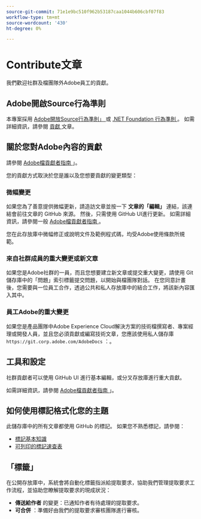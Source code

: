 ```yaml
---
source-git-commit: 71e1e9bc510f962b53187caa1044b606cbf07f83
workflow-type: tm+mt
source-wordcount: '430'
ht-degree: 0%

---
```

# Contribute文章

我們歡迎社群及檔團隊外Adobe員工的貢獻。

## Adobe開啟Source行為準則

本專案採用 [ Adobe開放Source行為準則」 ](code-of-conduct.md) 或 [ .NET Foundation 行為準則 ](https://dotnetfoundation.org/code-of-conduct) 。 如需詳細資訊，請參閱 [ 貢獻 ](contributing.md) 文章。

## 關於您對Adobe內容的貢獻

請參閱 [ Adobe檔貢獻者指南 ](https://docs.adobe.com/content/help/zh-Hant/contributor/contributor-guide/introduction.html) 」。

您的貢獻方式取決於您是誰以及您想要貢獻的變更類型：

### 微幅變更

如果您為了善意提供微幅更新，請造訪文章並按一下 **文章的「編輯」** 連結，該連結會前往文章的 GitHub 來源。 然後，只需使用 GitHub UI進行更新。 如需詳細資訊，請參閱一般 [ Adobe檔貢獻者指南 ](https://docs.adobe.com/content/help/zh-Hant/contributor/contributor-guide/introduction.html) 。

您在此存放庫中微幅修正或說明文件及範例程式碼，均受Adobe使用條款所規範。

### 來自社群成員的重大變更或新文章

如果您是Adobe社群的一員，而且您想要建立新文章或提交重大變更，請使用 Git 儲存庫中的「問題」索引標籤提交問題，以開始與檔團隊對話。 在您同意計畫後，您需要與一位員工合作，透過公共和私人存放庫中的結合工作，將該新內容匯入其中。

<!--
If you submit a pull request with significant changes to documentation and code examples, you'll see a message in the pull request asking you to submit an online contribution license agreement (CLA). We need you to complete the online form before we can review your pull request.
-->

### 員工Adobe的重大變更

如果您是產品團隊中Adobe Experience Cloud解決方案的技術檔撰寫者、專案經理或開發人員，並且您必須貢獻或編寫技術文章，您應該使用私人儲存庫 `https://git.corp.adobe.com/AdobeDocs` ：。

<!--Employees from other parts of the Adobe world should use the public repo for minor updates.-->

## 工具和設定

社群貢獻者可以使用 GitHub UI 進行基本編輯，或分叉存放庫進行重大貢獻。

如需詳細資訊，請參閱 [ Adobe檔貢獻者指南 ](https://docs.adobe.com/content/help/zh-Hant/contributor/contributor-guide/introduction.html) 」。

## 如何使用標記格式化您的主題

此儲存庫中的所有文章都使用 GitHub 的標記。 如果您不熟悉標記，請參閱：

* [標記基本知識](https://help.github.com/articles/getting-started-with-writing-and-formatting-on-github/)
* [可列印的標記速查表](https://guides.github.com/pdfs/markdown-cheatsheet-online.pdf)

## 「標籤」

在公開存放庫中，系統會將自動化標籤指派給提取要求，協助我們管理提取要求工作流程，並協助您瞭解提取要求的現成狀況：

* **傳送給作者** 的變更：已通知作者有待處理的提取要求。
* **可合併** ：準備好由我們的提取要求審核團隊進行審核。
